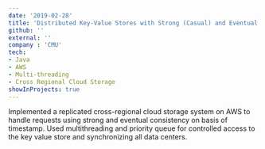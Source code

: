 ```yaml
---
date: '2019-02-28'
title: 'Distributed Key-Value Stores with Strong (Casual) and Eventual Consistencies'
github: ''
external: ''
company : 'CMU'
tech:
- Java
- AWS
- Multi-threading
- Cross Regional Cloud Storage
showInProjects: true
---
```


Implemented a replicated cross-regional cloud storage system on AWS to handle requests using strong and eventual consistency on basis of timestamp. Used multithreading and priority queue for controlled access to the key value store and synchronizing all data centers.
